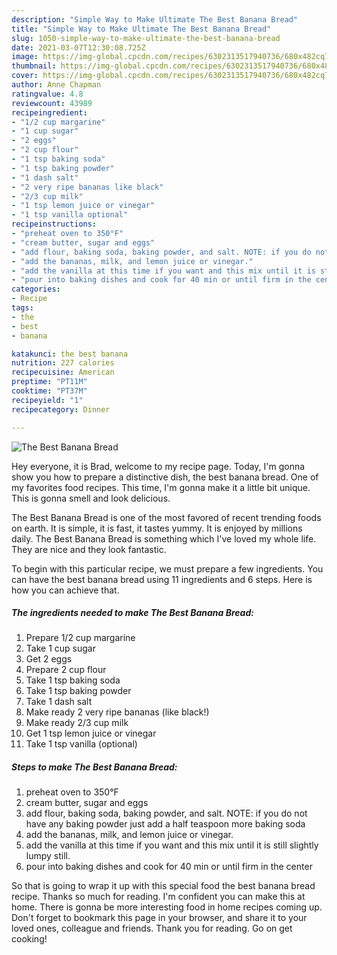 ```yaml
---
description: "Simple Way to Make Ultimate The Best Banana Bread"
title: "Simple Way to Make Ultimate The Best Banana Bread"
slug: 1050-simple-way-to-make-ultimate-the-best-banana-bread
date: 2021-03-07T12:30:08.725Z
image: https://img-global.cpcdn.com/recipes/6302313517940736/680x482cq70/the-best-banana-bread-recipe-main-photo.jpg
thumbnail: https://img-global.cpcdn.com/recipes/6302313517940736/680x482cq70/the-best-banana-bread-recipe-main-photo.jpg
cover: https://img-global.cpcdn.com/recipes/6302313517940736/680x482cq70/the-best-banana-bread-recipe-main-photo.jpg
author: Anne Chapman
ratingvalue: 4.8
reviewcount: 43989
recipeingredient:
- "1/2 cup margarine"
- "1 cup sugar"
- "2 eggs"
- "2 cup flour"
- "1 tsp baking soda"
- "1 tsp baking powder"
- "1 dash salt"
- "2 very ripe bananas like black"
- "2/3 cup milk"
- "1 tsp lemon juice or vinegar"
- "1 tsp vanilla optional"
recipeinstructions:
- "preheat oven to 350°F"
- "cream butter, sugar and eggs"
- "add flour, baking soda, baking powder, and salt. NOTE: if you do not have any baking powder just add a half teaspoon more baking soda"
- "add the bananas, milk, and lemon juice or vinegar."
- "add the vanilla at this time if you want and this mix until it is still slightly lumpy still."
- "pour into baking dishes and cook for 40 min or until firm in the center"
categories:
- Recipe
tags:
- the
- best
- banana

katakunci: the best banana 
nutrition: 227 calories
recipecuisine: American
preptime: "PT11M"
cooktime: "PT37M"
recipeyield: "1"
recipecategory: Dinner

---
```



![The Best Banana Bread](https://img-global.cpcdn.com/recipes/6302313517940736/680x482cq70/the-best-banana-bread-recipe-main-photo.jpg)

Hey everyone, it is Brad, welcome to my recipe page. Today, I'm gonna show you how to prepare a distinctive dish, the best banana bread. One of my favorites food recipes. This time, I'm gonna make it a little bit unique. This is gonna smell and look delicious.

The Best Banana Bread is one of the most favored of recent trending foods on earth. It is simple, it is fast, it tastes yummy. It is enjoyed by millions daily. The Best Banana Bread is something which I've loved my whole life. They are nice and they look fantastic.




To begin with this particular recipe, we must prepare a few ingredients. You can have the best banana bread using 11 ingredients and 6 steps. Here is how you can achieve that.

<!--inarticleads1-->

##### The ingredients needed to make The Best Banana Bread:

1. Prepare 1/2 cup margarine
1. Take 1 cup sugar
1. Get 2 eggs
1. Prepare 2 cup flour
1. Take 1 tsp baking soda
1. Take 1 tsp baking powder
1. Take 1 dash salt
1. Make ready 2 very ripe bananas (like black!)
1. Make ready 2/3 cup milk
1. Get 1 tsp lemon juice or vinegar
1. Take 1 tsp vanilla (optional)




<!--inarticleads2-->

##### Steps to make The Best Banana Bread:

1. preheat oven to 350°F
1. cream butter, sugar and eggs
1. add flour, baking soda, baking powder, and salt. NOTE: if you do not have any baking powder just add a half teaspoon more baking soda
1. add the bananas, milk, and lemon juice or vinegar.
1. add the vanilla at this time if you want and this mix until it is still slightly lumpy still.
1. pour into baking dishes and cook for 40 min or until firm in the center




So that is going to wrap it up with this special food the best banana bread recipe. Thanks so much for reading. I'm confident you can make this at home. There is gonna be more interesting food in home recipes coming up. Don't forget to bookmark this page in your browser, and share it to your loved ones, colleague and friends. Thank you for reading. Go on get cooking!

